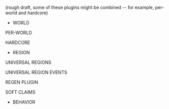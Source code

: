 (rough draft, some of these plugins might be combined -- for example, per-world and hardcore)


* WORLD

 PER-WORLD
 
 HARDCORE

* REGION
 
 UNIVERSAL REGIONS
  
  UNIVERSAL REGION EVENTS
  
  REGEN PLUGIN
  
  SOFT CLAIMS
  
* BEHAVIOR

